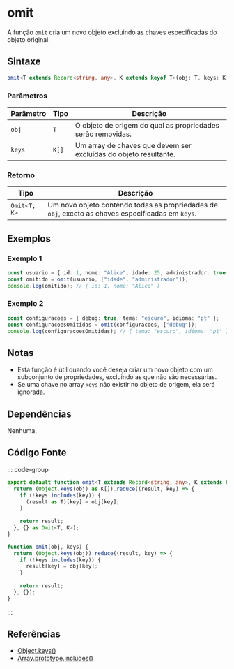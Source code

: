 # omit
A função `omit` cria um novo objeto excluindo as chaves especificadas do objeto original.

## Sintaxe

```typescript
omit<T extends Record<string, any>, K extends keyof T>(obj: T, keys: K[]): Omit<T, K>
```

### Parâmetros

| Parâmetro | Tipo                        | Descrição                                                   |
|-----------|-----------------------------|-------------------------------------------------------------|
| `obj`     | `T`                         | O objeto de origem do qual as propriedades serão removidas. |
| `keys`    | `K[]`                       | Um array de chaves que devem ser excluídas do objeto resultante. |

### Retorno

| Tipo        | Descrição                                                       |
|-------------|-----------------------------------------------------------------|
| `Omit<T, K>` | Um novo objeto contendo todas as propriedades de `obj`, exceto as chaves especificadas em `keys`. |

## Exemplos

### Exemplo 1
```typescript
const usuario = { id: 1, nome: "Alice", idade: 25, administrador: true };
const omitido = omit(usuario, ["idade", "administrador"]);
console.log(omitido); // { id: 1, nome: "Alice" }
```

### Exemplo 2
```typescript
const configuracoes = { debug: true, tema: "escuro", idioma: "pt" };
const configuracoesOmitidas = omit(configuracoes, ["debug"]);
console.log(configuracoesOmitidas); // { tema: "escuro", idioma: "pt" }
```

## Notas
- Esta função é útil quando você deseja criar um novo objeto com um subconjunto de propriedades, excluindo as que não são necessárias.
- Se uma chave no array `keys` não existir no objeto de origem, ela será ignorada.

## Dependências
Nenhuma.

## Código Fonte
::: code-group

```typescript
export default function omit<T extends Record<string, any>, K extends keyof T>(obj: T, keys: K[]): Omit<T, K> {
  return (Object.keys(obj) as K[]).reduce((result, key) => {
    if (!keys.includes(key)) {
      (result as T)[key] = obj[key];
    }
    
    return result;
  }, {} as Omit<T, K>);
}
```
```javascript
function omit(obj, keys) {
  return (Object.keys(obj)).reduce((result, key) => {
    if (!keys.includes(key)) {
      result[key] = obj[key];
    }
    
    return result;
  }, {});
}
```
:::

## Referências
- [Object.keys()](https://developer.mozilla.org/en-US/docs/Web/JavaScript/Reference/Global_Objects/Object/keys)
- [Array.prototype.includes()](https://developer.mozilla.org/en-US/docs/Web/JavaScript/Reference/Global_Objects/Array/includes)